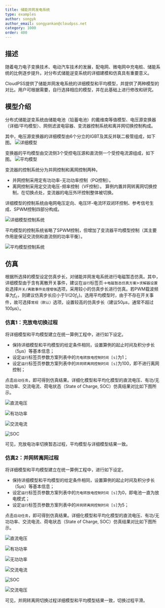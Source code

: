 ```yaml
---
title: 储能并网发电系统
type: examples
author: songyk
author_email: songyankan@cloudpss.net
category: 1000
order: 400
---
```


## 描述
随着电力电子变换技术、电动汽车技术的发展，配电网、微电网中充电桩、储能系统的比例逐步提升。对分布式储能逆变系统的详细建模和仿真具有重要意义。

CloudPSS提供了储能并网发电系统的详细模型和平均模型，并提供了两种模型的对比。用户可根据需要，自行选择相应的模型，并在此基础上进行修改和研究。

## 模型介绍

分布式储能逆变系统由储能电池（铅蓄电池）的戴维南等值模型、电压源变换器（详细/平均模型）、网侧滤波电容器、变流器控制系统和离并网切换控制构成。

其中，电压源变换器的详细模型由6个分立的IGBT及其反并联二极管组成，如下图。
![详细模型](./BAT1.png "详细模型")

变换器的平均模型由交流侧3个受控电压源和直流侧一个受控电流源组成，如下图。
![平均模型](./BAT2.png "平均模型")

变流器的控制系统分为并网控制和离网控制两种。
* 并网控制采用定有功功率-无功功率控制（PQ控制）。
* 离网控制采用定交流电压-频率控制（VF控制）。
算例内置并网转离网切换控制，在切换点处，变流器的电压外环控制整体被切换。

详细模型的控制系统由电网电压定向、电压环-电流环双闭环控制、参考信号生成、SPWM控制四部分构成。

![详细模型控制系统](./BAT3.png "详细模型控制系统")

平均模型的控制系统省略了SPWM控制，但增加了变流器平均模型控制（其主要作用是保证交流侧和直流侧的功率平衡）。

![平均模型控制系统](./BAT4.png "平均模型控制系统")

## 仿真

根据所选择的模型设定仿真步长，对储能并网发电系统进行电磁暂态仿真。其中，详细模型由于含有离散开关事件，建议在`运行`标签页->`电磁暂态仿真方案`>`求解器设置`处选择`开关/离散事件处理增强`选项，采用较小的仿真步长进行仿真。若PWM载波频率为$f_c$，则建议仿真步长应小于$1/({20f_c})$。选用平均模型时，由于不存在开关事件，故可选择`常规（默认）`选项，设置较高的仿真步长（建议50μs，通常不超过100μs）。 

### 仿真1：充放电切换过程

将详细模型和平均模型建立在统一算例工程中，进行如下设定。
* 保持详细模型和平均模型的给定条件相同，设置算例的起止时间及积分步长（5μs）等基本信息；
* 设定`运行`标签页参数方案列表中的`充电转放电控制时间 [s]`为1；
* 设定`运行`标签页参数方案列表中的`并网转离网控制时间 [s]`为100，即不进行离网控制；


点击`启动任务`，即可得到仿真结果。详细化模型和平均化模型的直流电压、有功/无功功率、交流电流、荷电状态（State of Charge, SOC）仿真结果对比如下图所示。

![直流电压](./BAT6.png "直流电压")

![有功功率](./BAT7.png "有功功率")

![交流电流](./BAT8.png "交流电流")

![SOC](./BAT9.png "SOC")

可见，充放电功率切换暂态过程，平均模型与详细模型结果一致。

### 仿真2：并网转离网过程

将详细模型和平均模型建立在统一算例工程中，进行如下设定。
* 保持详细模型和平均模型的给定条件相同，设置算例的起止时间及积分步长（5μs）等基本信息；
* 设定`运行`标签页参数方案列表中的`充电转放电控制时间 [s]`为0，即电池一直为放电模式；
* 设定`运行`标签页参数方案列表中的`并网转离网控制时间 [s]`为5；


点击`启动任务`，即可得到仿真结果。详细化模型和平均化模型的直流电压、有功/无功功率、交流电流、荷电状态（State of Charge, SOC）仿真结果对比如下图所示。

![直流电压](./BAT11.png "直流电压")

![有功功率](./BAT12.png "有功功率")

![无功功率](./BAT13.png "无功功率")

![交流电流](./BAT14.png "交流电流")

![SOC](./BAT15.png "SOC")

![交流电压](./BAT16.png "交流电压")

可见，并网转离网切换过程详细模型和平均模型结果一致，切换过程平滑。
